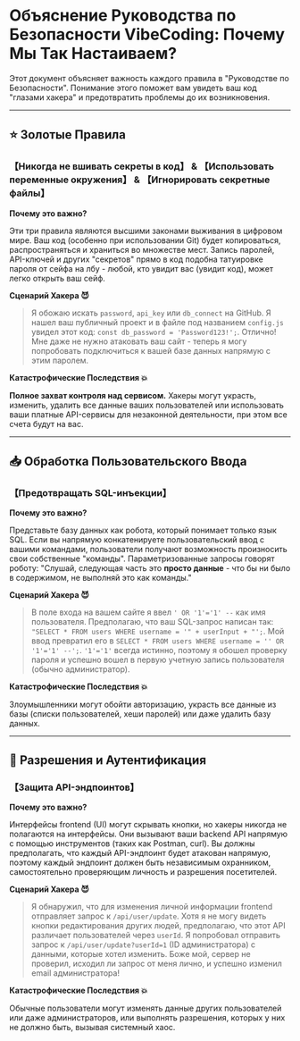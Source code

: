 # Объяснение Руководства по Безопасности VibeCoding: Почему Мы Так Настаиваем?

Этот документ объясняет важность каждого правила в "Руководстве по Безопасности". Понимание этого поможет вам увидеть ваш код "глазами хакера" и предотвратить проблемы до их возникновения.

---

## ⭐ Золотые Правила

### 【Никогда не вшивать секреты в код】 & 【Использовать переменные окружения】 & 【Игнорировать секретные файлы】

**Почему это важно?**

Эти три правила являются высшими законами выживания в цифровом мире. Ваш код (особенно при использовании Git) будет копироваться, распространяться и храниться во множестве мест. Запись паролей, API-ключей и других "секретов" прямо в код подобна татуировке пароля от сейфа на лбу - любой, кто увидит вас (увидит код), может легко открыть ваш сейф.

**Сценарий Хакера 😈**
> Я обожаю искать `password`, `api_key` или `db_connect` на GitHub. Я нашел ваш публичный проект и в файле под названием `config.js` увидел этот код: `const db_password = 'Password123!';`. Отлично! Мне даже не нужно атаковать ваш сайт - теперь я могу попробовать подключиться к вашей базе данных напрямую с этим паролем.

**Катастрофические Последствия 💥**

**Полное захват контроля над сервисом.** Хакеры могут украсть, изменить, удалить все данные ваших пользователей или использовать ваши платные API-сервисы для незаконной деятельности, при этом все счета будут на вас.

---

## 📥 Обработка Пользовательского Ввода

### 【Предотвращать SQL-инъекции】

**Почему это важно?**

Представьте базу данных как робота, который понимает только язык SQL. Если вы напрямую конкатенируете пользовательский ввод с вашими командами, пользователи получают возможность произносить свои собственные "команды". Параметризованные запросы говорят роботу: "Слушай, следующая часть это **просто данные** - что бы ни было в содержимом, не выполняй это как команды."

**Сценарий Хакера 😈**
> В поле входа на вашем сайте я ввел `' OR '1'='1' --` как имя пользователя. Предполагаю, что ваш SQL-запрос написан так: `"SELECT * FROM users WHERE username = '" + userInput + "';`. Мой ввод превратил его в `SELECT * FROM users WHERE username = '' OR '1'='1' --';`. `'1'='1'` всегда истинно, поэтому я обошел проверку пароля и успешно вошел в первую учетную запись пользователя (обычно администратор).

**Катастрофические Последствия 💥**

Злоумышленники могут обойти авторизацию, украсть все данные из базы (списки пользователей, хеши паролей) или даже удалить базу данных.

---

## 🔐 Разрешения и Аутентификация

### 【Защита API-эндпоинтов】

**Почему это важно?**

Интерфейсы frontend (UI) могут скрывать кнопки, но хакеры никогда не полагаются на интерфейсы. Они вызывают ваши backend API напрямую с помощью инструментов (таких как Postman, curl). Вы должны предполагать, что каждый API-эндпоинт будет атакован напрямую, поэтому каждый эндпоинт должен быть независимым охранником, самостоятельно проверяющим личность и разрешения посетителей.

**Сценарий Хакера 😈**
> Я обнаружил, что для изменения личной информации frontend отправляет запрос к `/api/user/update`. Хотя я не могу видеть кнопки редактирования других людей, предполагаю, что этот API различает пользователей через `userId`. Я попробовал отправить запрос к `/api/user/update?userId=1` (ID администратора) с данными, которые хотел изменить. Боже мой, сервер не проверил, исходил ли запрос от меня лично, и успешно изменил email администратора!

**Катастрофические Последствия 💥**

Обычные пользователи могут изменять данные других пользователей или даже администраторов, или выполнять разрешения, которых у них не должно быть, вызывая системный хаос.